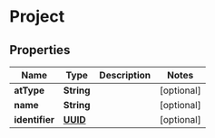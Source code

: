 

# Project

## Properties

Name | Type | Description | Notes
------------ | ------------- | ------------- | -------------
**atType** | **String** |  |  [optional]
**name** | **String** |  |  [optional]
**identifier** | [**UUID**](UUID.md) |  |  [optional]



